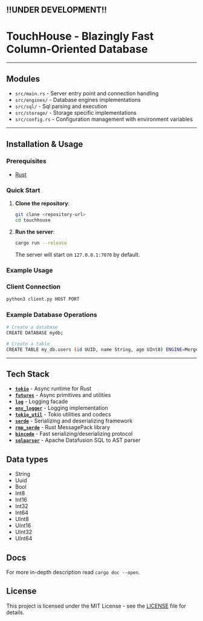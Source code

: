 !!UNDER DEVELOPMENT!!
---
# TouchHouse - Blazingly Fast Column-Oriented Database
___
## Modules
- `src/main.rs` - Server entry point and connection handling
- `src/engines/` - Database engines implementations
- `src/sql/` - Sql parsing and execution
- `src/storage/` - Storage specific implementations
- `src/config.rs` - Configuration management with environment variables
___
## Installation & Usage

### Prerequisites
- [Rust](https://rustup.rs/)

### Quick Start
1. **Clone the repository**:
   ```bash
   git clone <repository-url>
   cd touchhouse
   ```

2. **Run the server**:
   ```bash
   cargo run --release
   ```
   The server will start on `127.0.0.1:7070` by default.

### Example Usage

### Client Connection

```bash
python3 client.py HOST PORT
```

### Example Database Operations
```bash
# Create a database
CREATE DATABASE mydb;

# Create a table
CREATE TABLE my_db.users (id UUID, name String, age UInt8) ENGINE=MergeTree ORDER BY (name, age)
```
___
## Tech Stack
- **[`tokio`](https://tokio.rs/)** - Async runtime for Rust
- **[`futures`](https://docs.rs/futures/)** - Async primitives and utilities
- **[`log`](https://docs.rs/log/)** - Logging facade
- **[`env_logger`](https://docs.rs/env_logger/)** - Logging implementation
- **[`tokio_util`](https://docs.rs/tokio-util/)** - Tokio utilities and codecs
- **[`serde`](https://docs.rs/serde/)** - Serializing and deserializing framework
- **[`rmp_serde`](https://docs.rs/rmp-serde/)** - Rust MessagePack library
- **[`bincode`](https://docs.rs/bincode/)** - Fast serializing/deserializing protocol
- **[`sqlparser`](sqhttps://docs.rs/sqlparser/)** - Apache Datafusion SQL to AST parser

## Data types
- String
- Uuid
- Bool
- Int8
- Int16
- Int32
- Int64
- UInt8
- UInt16
- UInt32
- UInt64


## Docs
For more in-depth description read `cargo doc --open`.

## License
This project is licensed under the MIT License - see the [LICENSE](LICENSE) file for details.
